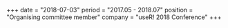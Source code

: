 +++
date = "2018-07-03"
period = "2017.05 - 2018.07"
position = "Organising committee member"
company = "useR! 2018 Conference"
+++
